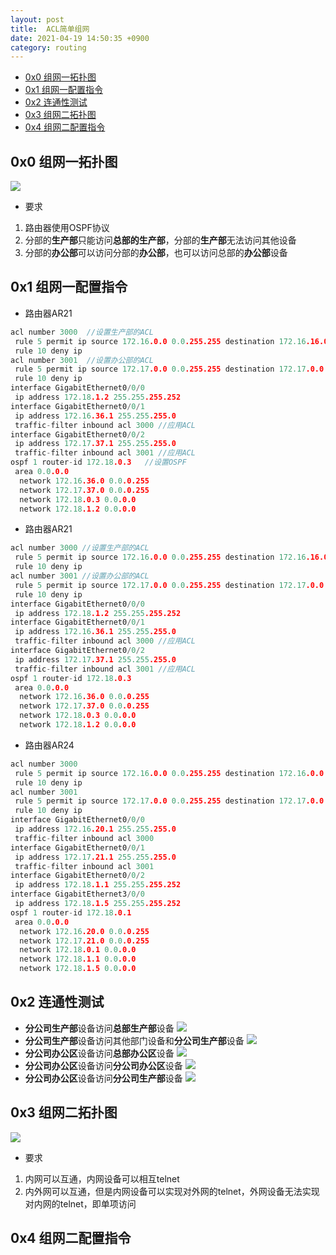 ```yaml
---
layout: post
title:  ACL简单组网
date: 2021-04-19 14:50:35 +0900
category: routing
---
```


<!-- TOC -->

- [0x0 组网一拓扑图](#0x0-组网一拓扑图)
- [0x1 组网一配置指令](#0x1-组网一配置指令)
- [0x2 连通性测试](#0x2-连通性测试)
- [0x3 组网二拓扑图](#0x3-组网二拓扑图)
- [0x4 组网二配置指令](#0x4-组网二配置指令)

<!-- /TOC -->

## 0x0 组网一拓扑图

![](/images/20210419-1.png)
- 要求
1. 路由器使用OSPF协议
2. 分部的**生产部**只能访问**总部的生产部**，分部的**生产部**无法访问其他设备
3. 分部的**办公部**可以访问分部的**办公部**，也可以访问总部的**办公部**设备

## 0x1 组网一配置指令

- 路由器AR21
```c
acl number 3000  //设置生产部的ACL
 rule 5 permit ip source 172.16.0.0 0.0.255.255 destination 172.16.16.0 0.0.15.255 
 rule 10 deny ip
acl number 3001  //设置办公部的ACL
 rule 5 permit ip source 172.17.0.0 0.0.255.255 destination 172.17.0.0 0.0.255.255 
 rule 10 deny ip
interface GigabitEthernet0/0/0
 ip address 172.18.1.2 255.255.255.252 
interface GigabitEthernet0/0/1
 ip address 172.16.36.1 255.255.255.0 
 traffic-filter inbound acl 3000 //应用ACL
interface GigabitEthernet0/0/2 
 ip address 172.17.37.1 255.255.255.0 
 traffic-filter inbound acl 3001 //应用ACL
ospf 1 router-id 172.18.0.3   //设置OSPF
 area 0.0.0.0 
  network 172.16.36.0 0.0.0.255 
  network 172.17.37.0 0.0.0.255 
  network 172.18.0.3 0.0.0.0 
  network 172.18.1.2 0.0.0.0 
```

- 路由器AR21
```c
acl number 3000 //设置生产部的ACL
 rule 5 permit ip source 172.16.0.0 0.0.255.255 destination 172.16.16.0 0.0.15.255
 rule 10 deny ip
acl number 3001 //设置办公部的ACL
 rule 5 permit ip source 172.17.0.0 0.0.255.255 destination 172.17.0.0 0.0.255.255
 rule 10 deny ip
interface GigabitEthernet0/0/0
 ip address 172.18.1.2 255.255.255.252
interface GigabitEthernet0/0/1
 ip address 172.16.36.1 255.255.255.0 
 traffic-filter inbound acl 3000 //应用ACL
interface GigabitEthernet0/0/2
 ip address 172.17.37.1 255.255.255.0 
 traffic-filter inbound acl 3001 //应用ACL
ospf 1 router-id 172.18.0.3 
 area 0.0.0.0 
  network 172.16.36.0 0.0.0.255 
  network 172.17.37.0 0.0.0.255 
  network 172.18.0.3 0.0.0.0 
  network 172.18.1.2 0.0.0.0 
```

- 路由器AR24
```c
acl number 3000
 rule 5 permit ip source 172.16.0.0 0.0.255.255 destination 172.16.0.0 0.0.255.255 
 rule 10 deny ip
acl number 3001
 rule 5 permit ip source 172.17.0.0 0.0.255.255 destination 172.17.0.0 0.0.255.255 
 rule 10 deny ip
interface GigabitEthernet0/0/0
 ip address 172.16.20.1 255.255.255.0 
 traffic-filter inbound acl 3000
interface GigabitEthernet0/0/1
 ip address 172.17.21.1 255.255.255.0 
 traffic-filter inbound acl 3001
interface GigabitEthernet0/0/2
 ip address 172.18.1.1 255.255.255.252 
interface GigabitEthernet3/0/0
 ip address 172.18.1.5 255.255.255.252 
ospf 1 router-id 172.18.0.1 
 area 0.0.0.0 
  network 172.16.20.0 0.0.0.255 
  network 172.17.21.0 0.0.0.255 
  network 172.18.0.1 0.0.0.0 
  network 172.18.1.1 0.0.0.0 
  network 172.18.1.5 0.0.0.0
```

## 0x2 连通性测试
- **分公司生产部**设备访问**总部生产部**设备
![](/images/20210419-2.png)
- **分公司生产部**设备访问其他部门设备和**分公司生产部**设备
![](/images/20210419-3.png)
- **分公司办公区**设备访问**总部办公区**设备
![](/images/20210419-4.png)
- **分公司办公区**设备访问**分公司办公区**设备
![](/images/20210419-5.png)
- **分公司办公区**设备访问**分公司生产部**设备
![](/images/20210419-6.png)

## 0x3 组网二拓扑图
![](/images/20210419-7.png)
- 要求
1. 内网可以互通，内网设备可以相互telnet
2. 内外网可以互通，但是内网设备可以实现对外网的telnet，外网设备无法实现对内网的telnet，即单项访问

## 0x4 组网二配置指令
